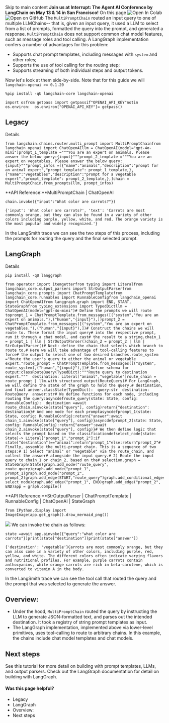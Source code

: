 Skip to main content
**Join us at Interrupt: The Agent AI Conference by LangChain on May 13 & 14 in San Francisco!**
On this page
![Open In Colab](https://colab.research.google.com/assets/colab-badge.svg)![Open on GitHub](https://img.shields.io/badge/Open%20on%20GitHub-grey?logo=github&logoColor=white)
The `MultiPromptChain` routed an input query to one of multiple LLMChains-- that is, given an input query, it used a LLM to select from a list of prompts, formatted the query into the prompt, and generated a response.
`MultiPromptChain` does not support common chat model features, such as message roles and tool calling.
A LangGraph implementation confers a number of advantages for this problem:
  * Supports chat prompt templates, including messages with `system` and other roles;
  * Supports the use of tool calling for the routing step;
  * Supports streaming of both individual steps and output tokens.


Now let's look at them side-by-side. Note that for this guide we will `langchain-openai >= 0.1.20`
```
%pip install -qU langchain-core langchain-openai
```

```
import osfrom getpass import getpassif"OPENAI_API_KEY"notin os.environ:  os.environ["OPENAI_API_KEY"]= getpass()
```

## Legacy​
Details
```
from langchain.chains.router.multi_prompt import MultiPromptChainfrom langchain_openai import ChatOpenAIllm = ChatOpenAI(model="gpt-4o-mini")prompt_1_template ="""You are an expert on animals. Please answer the below query:{input}"""prompt_2_template ="""You are an expert on vegetables. Please answer the below query:{input}"""prompt_infos =[{"name":"animals","description":"prompt for an animal expert","prompt_template": prompt_1_template,},{"name":"vegetables","description":"prompt for a vegetable expert","prompt_template": prompt_2_template,},]chain = MultiPromptChain.from_prompts(llm, prompt_infos)
```

**API Reference:**MultiPromptChain | ChatOpenAI
```
chain.invoke({"input":"What color are carrots?"})
```

```
{'input': 'What color are carrots?', 'text': 'Carrots are most commonly orange, but they can also be found in a variety of other colors including purple, yellow, white, and red. The orange variety is the most popular and widely recognized.'}
```

In the LangSmith trace we can see the two steps of this process, including the prompts for routing the query and the final selected prompt.
## LangGraph​
Details
```
pip install -qU langgraph
```

```
from operator import itemgetterfrom typing import Literalfrom langchain_core.output_parsers import StrOutputParserfrom langchain_core.prompts import ChatPromptTemplatefrom langchain_core.runnables import RunnableConfigfrom langchain_openai import ChatOpenAIfrom langgraph.graph import END, START, StateGraphfrom typing_extensions import TypedDictllm = ChatOpenAI(model="gpt-4o-mini")# Define the prompts we will route toprompt_1 = ChatPromptTemplate.from_messages([("system","You are an expert on animals."),("human","{input}"),])prompt_2 = ChatPromptTemplate.from_messages([("system","You are an expert on vegetables."),("human","{input}"),])# Construct the chains we will route to. These format the input query# into the respective prompt, run it through a chat model, and cast# the result to a string.chain_1 = prompt_1 | llm | StrOutputParser()chain_2 = prompt_2 | llm | StrOutputParser()# Next: define the chain that selects which branch to route to.# Here we will take advantage of tool-calling features to force# the output to select one of two desired branches.route_system ="Route the user's query to either the animal or vegetable expert."route_prompt = ChatPromptTemplate.from_messages([("system", route_system),("human","{input}"),])# Define schema for output:classRouteQuery(TypedDict):"""Route query to destination expert."""  destination: Literal["animal","vegetable"]route_chain = route_prompt | llm.with_structured_output(RouteQuery)# For LangGraph, we will define the state of the graph to hold the query,# destination, and final answer.classState(TypedDict):  query:str  destination: RouteQuery  answer:str# We define functions for each node, including routing the query:asyncdefroute_query(state: State, config: RunnableConfig):  destination =await route_chain.ainvoke(state["query"], config)return{"destination": destination}# And one node for each promptasyncdefprompt_1(state: State, config: RunnableConfig):return{"answer":await chain_1.ainvoke(state["query"], config)}asyncdefprompt_2(state: State, config: RunnableConfig):return{"answer":await chain_2.ainvoke(state["query"], config)}# We then define logic that selects the prompt based on the classificationdefselect_node(state: State)-> Literal["prompt_1","prompt_2"]:if state["destination"]=="animal":return"prompt_1"else:return"prompt_2"# Finally, assemble the multi-prompt chain. This is a sequence of two steps:# 1) Select "animal" or "vegetable" via the route_chain, and collect the answer# alongside the input query.# 2) Route the input query to chain_1 or chain_2, based on the# selection.graph = StateGraph(State)graph.add_node("route_query", route_query)graph.add_node("prompt_1", prompt_1)graph.add_node("prompt_2", prompt_2)graph.add_edge(START,"route_query")graph.add_conditional_edges("route_query", select_node)graph.add_edge("prompt_1", END)graph.add_edge("prompt_2", END)app = graph.compile()
```

**API Reference:**StrOutputParser | ChatPromptTemplate | RunnableConfig | ChatOpenAI | StateGraph
```
from IPython.display import ImageImage(app.get_graph().draw_mermaid_png())
```

![](https://python.langchain.com/docs/versions/migrating_chains/multi_prompt_chain/)
We can invoke the chain as follows:
```
state =await app.ainvoke({"query":"what color are carrots"})print(state["destination"])print(state["answer"])
```

```
{'destination': 'vegetable'}Carrots are most commonly orange, but they can also come in a variety of other colors, including purple, red, yellow, and white. The different colors often indicate varying flavors and nutritional profiles. For example, purple carrots contain anthocyanins, while orange carrots are rich in beta-carotene, which is converted to vitamin A in the body.
```

In the LangSmith trace we can see the tool call that routed the query and the prompt that was selected to generate the answer.
## Overview:​
  * Under the hood, `MultiPromptChain` routed the query by instructing the LLM to generate JSON-formatted text, and parses out the intended destination. It took a registry of string prompt templates as input.
  * The LangGraph implementation, implemented above via lower-level primitives, uses tool-calling to route to arbitrary chains. In this example, the chains include chat model templates and chat models.


## Next steps​
See this tutorial for more detail on building with prompt templates, LLMs, and output parsers.
Check out the LangGraph documentation for detail on building with LangGraph.
#### Was this page helpful?
  * Legacy
  * LangGraph
  * Overview:
  * Next steps


